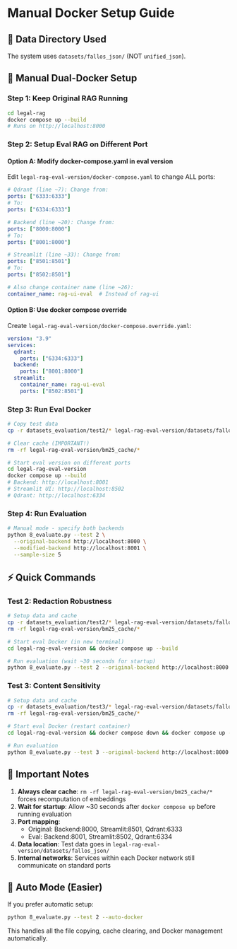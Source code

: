 # Manual Docker Setup Guide

## 📁 Data Directory Used
The system uses `datasets/fallos_json/` (NOT `unified_json`).

## 🐳 Manual Dual-Docker Setup

### Step 1: Keep Original RAG Running
```bash
cd legal-rag
docker compose up --build
# Runs on http://localhost:8000
```

### Step 2: Setup Eval RAG on Different Port

#### Option A: Modify docker-compose.yaml in eval version
Edit `legal-rag-eval-version/docker-compose.yaml` to change ALL ports:
```yaml
# Qdrant (line ~7): Change from:
ports: ["6333:6333"]
# To:
ports: ["6334:6333"]

# Backend (line ~20): Change from:
ports: ["8000:8000"]
# To:
ports: ["8001:8000"]

# Streamlit (line ~33): Change from:
ports: ["8501:8501"]
# To:
ports: ["8502:8501"]

# Also change container name (line ~26):
container_name: rag-ui-eval  # Instead of rag-ui
```

#### Option B: Use docker compose override
Create `legal-rag-eval-version/docker-compose.override.yaml`:
```yaml
version: "3.9"
services:
  qdrant:
    ports: ["6334:6333"]
  backend:
    ports: ["8001:8000"]
  streamlit:
    container_name: rag-ui-eval
    ports: ["8502:8501"]
```

### Step 3: Run Eval Docker
```bash
# Copy test data
cp -r datasets_evaluation/test2/* legal-rag-eval-version/datasets/fallos_json/

# Clear cache (IMPORTANT!)
rm -rf legal-rag-eval-version/bm25_cache/*

# Start eval version on different ports
cd legal-rag-eval-version
docker compose up --build
# Backend: http://localhost:8001
# Streamlit UI: http://localhost:8502
# Qdrant: http://localhost:6334
```

### Step 4: Run Evaluation
```bash
# Manual mode - specify both backends
python 8_evaluate.py --test 2 \
  --original-backend http://localhost:8000 \
  --modified-backend http://localhost:8001 \
  --sample-size 5
```

## ⚡ Quick Commands

### Test 2: Redaction Robustness
```bash
# Setup data and cache
cp -r datasets_evaluation/test2/* legal-rag-eval-version/datasets/fallos_json/
rm -rf legal-rag-eval-version/bm25_cache/*

# Start eval Docker (in new terminal)
cd legal-rag-eval-version && docker compose up --build

# Run evaluation (wait ~30 seconds for startup)
python 8_evaluate.py --test 2 --original-backend http://localhost:8000 --modified-backend http://localhost:8001
```

### Test 3: Content Sensitivity
```bash
# Setup data and cache
cp -r datasets_evaluation/test3/* legal-rag-eval-version/datasets/fallos_json/
rm -rf legal-rag-eval-version/bm25_cache/*

# Start eval Docker (restart container)
cd legal-rag-eval-version && docker compose down && docker compose up --build

# Run evaluation
python 8_evaluate.py --test 3 --original-backend http://localhost:8000 --modified-backend http://localhost:8001
```

## 🚨 Important Notes

1. **Always clear cache**: `rm -rf legal-rag-eval-version/bm25_cache/*` forces recomputation of embeddings
2. **Wait for startup**: Allow ~30 seconds after `docker compose up` before running evaluation
3. **Port mapping**: 
   - Original: Backend:8000, Streamlit:8501, Qdrant:6333
   - Eval: Backend:8001, Streamlit:8502, Qdrant:6334
4. **Data location**: Test data goes in `legal-rag-eval-version/datasets/fallos_json/`
5. **Internal networks**: Services within each Docker network still communicate on standard ports

## 🔄 Auto Mode (Easier)
If you prefer automatic setup:
```bash
python 8_evaluate.py --test 2 --auto-docker
```
This handles all the file copying, cache clearing, and Docker management automatically. 